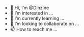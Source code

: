 - 👋 Hi, I’m @Dinzine
- 👀 I’m interested in ...
- 🌱 I’m currently learning ...
- 💞️ I’m looking to collaborate on ...
- 📫 How to reach me ...

<!---
Dinzine/Dinzine is a ✨ special ✨ repository because its `README.md` (this file) appears on your GitHub profile.
You can click the Preview link to take a look at your changes.
--->
